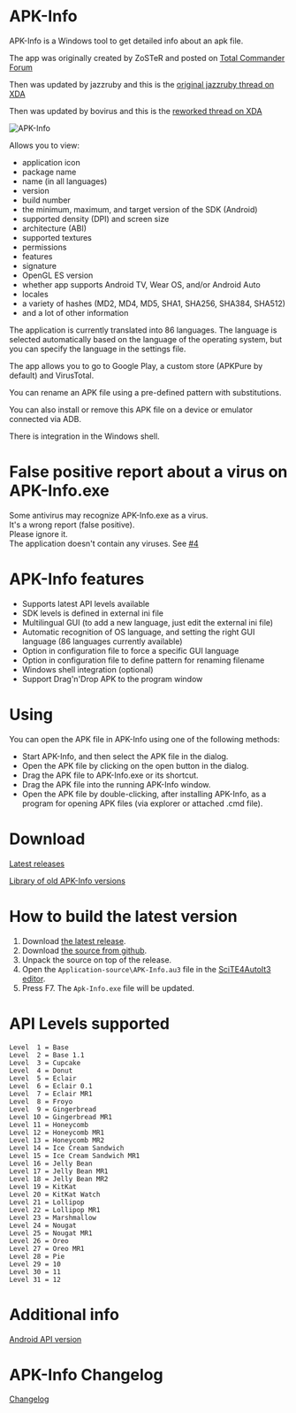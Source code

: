 # APK-Info
APK-Info is a Windows tool to get detailed info about an apk file.

The app was originally created by ZoSTeR and posted on [Total Commander Forum](https://www.ghisler.ch/board/viewtopic.php?t=32908)

Then was updated by jazzruby and this is the [original jazzruby thread on XDA](https://forum.xda-developers.com/showthread.php?t=2359373)

Then was updated by bovirus and this is the [reworked thread on XDA](https://forum.xda-developers.com/showthread.php?t=3614970)

![APK-Info](https://github.com/Enyby/APK-Info/blob/master/screenshot.png?raw=true "APK-Info")

Allows you to view:
- application icon
- package name
- name (in all languages)
- version
- build number
- the minimum, maximum, and target version of the SDK (Android)
- supported density (DPI) and screen size
- architecture (ABI)
- supported textures
- permissions
- features
- signature
- OpenGL ES version
- whether app supports Android TV, Wear OS, and/or Android Auto
- locales
- a variety of hashes (MD2, MD4, MD5, SHA1, SHA256, SHA384, SHA512)
- and a lot of other information

The application is currently translated into 86 languages.
The language is selected automatically based on the language of the operating system, but you can specify the language in the settings file.

The app allows you to go to Google Play, a custom store (APKPure by default) and VirusTotal.

You can rename an APK file using a pre-defined pattern with substitutions.

You can also install or remove this APK file on a device or emulator connected via ADB.

There is integration in the Windows shell.

# False positive report about a virus on APK-Info.exe

Some antivirus may recognize APK-Info.exe as a virus.   
It's a wrong report (false positive).   
Please ignore it.   
The application doesn't contain any viruses. See [#4](https://github.com/Enyby/APK-Info/issues/4)

# APK-Info features
- Supports latest API levels available
- SDK levels is defined in external ini file
- Multilingual GUI (to add a new language, just edit the external ini file)
- Automatic recognition of OS language, and setting the right GUI language (86 languages currently available)
- Option in configuration file to force a specific GUI language
- Option in configuration file to define pattern for renaming filename
- Windows shell integration (optional)
- Support Drag'n'Drop APK to the program window

# Using
You can open the APK file in APK-Info using one of the following methods:
- Start APK-Info, and then select the APK file in the dialog.
- Open the APK file by clicking on the open button in the dialog.
- Drag the APK file to APK-Info.exe or its shortcut.
- Drag the APK file into the running APK-Info window.
- Open the APK file by double-clicking, after installing APK-Info, as a program for opening APK files (via explorer or attached .cmd file).

# Download
[Latest releases](https://github.com/Enyby/APK-Info/releases)

[Library of old APK-Info versions](https://mega.nz/#F!DNZxjaAb!2Xx8Y_CO6PYwGDnLRgS5_g)

# How to build the latest version

1. Download [the latest release](https://github.com/Enyby/APK-Info/releases/latest).
2. Download [the source from github](https://github.com/Enyby/APK-Info/archive/master.zip).
3. Unpack the source on top of the release.
4. Open the `Application-source\APK-Info.au3` file in the [SciTE4AutoIt3 editor](https://www.autoitscript.com/site/autoit-script-editor/downloads/).
5. Press F7. The `Apk-Info.exe` file will be updated.

# API Levels supported
```
Level  1 = Base
Level  2 = Base 1.1
Level  3 = Cupcake
Level  4 = Donut
Level  5 = Eclair
Level  6 = Eclair 0.1
Level  7 = Eclair MR1
Level  8 = Froyo
Level  9 = Gingerbread
Level 10 = Gingerbread MR1
Level 11 = Honeycomb
Level 12 = Honeycomb MR1
Level 13 = Honeycomb MR2
Level 14 = Ice Cream Sandwich
Level 15 = Ice Cream Sandwich MR1
Level 16 = Jelly Bean
Level 17 = Jelly Bean MR1
Level 18 = Jelly Bean MR2
Level 19 = KitKat
Level 20 = KitKat Watch
Level 21 = Lollipop
Level 22 = Lollipop MR1
Level 23 = Marshmallow
Level 24 = Nougat
Level 25 = Nougat MR1
Level 26 = Oreo
Level 27 = Oreo MR1
Level 28 = Pie
Level 29 = 10
Level 30 = 11
Level 31 = 12
```

# Additional info
[Android API version](https://developer.android.com/studio/releases/platforms)

# APK-Info Changelog
[Changelog](Documents/Changelog.txt)
